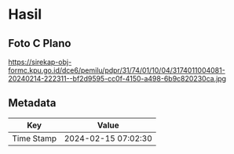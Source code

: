 # Hasil

## Foto C Plano

https://sirekap-obj-formc.kpu.go.id/dce6/pemilu/pdpr/31/74/01/10/04/3174011004081-20240214-222311--bf2d9595-cc0f-4150-a498-6b9c820230ca.jpg


## Metadata

| Key        | Value               |
| ---------- | ------------------- |
| Time Stamp | 2024-02-15 07:02:30 |



